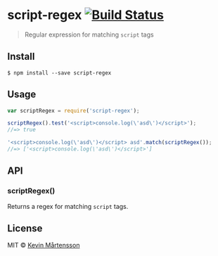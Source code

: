 # script-regex [![Build Status](https://travis-ci.org/kevva/script-regex.svg?branch=master)](https://travis-ci.org/kevva/script-regex)

> Regular expression for matching `script` tags


## Install

```
$ npm install --save script-regex
```


## Usage

```js
var scriptRegex = require('script-regex');

scriptRegex().test('<script>console.log(\'asd\')</script>');
//=> true

'<script>console.log(\'asd\')</script> asd'.match(scriptRegex());
//=> ['<script>console.log(\'asd\')</script>']
```


## API

### scriptRegex()

Returns a regex for matching `script` tags.


## License

MIT © [Kevin Mårtensson](https://github.com/kevva)
